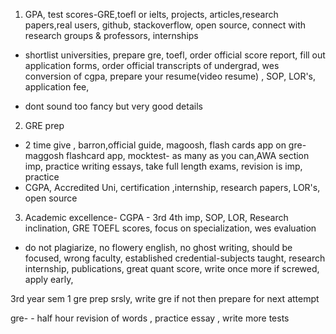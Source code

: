 1) GPA, test scores-GRE,toefl or ielts, projects, articles,research papers,real users, github, stackoverflow, open source, connect with research groups & professors, internships

- shortlist universities, prepare gre, toefl, order official score report, fill out application forms, order official transcripts of undergrad, wes conversion of cgpa, prepare your resume(video resume) , SOP, LOR's,  application fee, 

- dont sound too fancy but very good details

2) GRE prep

- 2 time give , barron,official guide, magoosh, flash cards app on gre- maggosh flashcard app,  mocktest- as many as you can,AWA section imp, practice writing essays, take full length exams, revision is imp, practice
- CGPA, Accredited Uni, certification ,internship, research papers, LOR's, open source

3) Academic excellence- CGPA - 3rd 4th imp, SOP, LOR, Research inclination, GRE TOEFL scores, focus on specialization, wes evaluation
- do not plagiarize, no flowery english,  no ghost writing, should be focused,  wrong faculty, established credential-subjects taught,  research internship, publications, great quant score, write once more if screwed, apply early,

3rd year sem 1 gre prep srsly, write gre if not then prepare for next attempt

gre- - half hour revision of words , practice essay , write more tests

